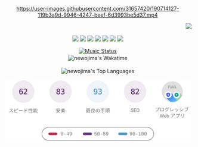 <!-- START: HERO IMAGE GIF ////////// ////////// ////////// -->
<!-- <img src="@/../assets/img/gaming/ghost-of-tsushima.gif" width="100%"  alt="nellyXinwei's Hero Gif Image"/> -->
<!-- END: HERO IMAGE GIF ////////// ////////// ////////// -->

<div align="center" >  
  
<!-- START:ワンピース 第1015話「ルフィはRED ROCを使う」 -->
https://user-images.githubusercontent.com/31657420/190714127-119b3a9d-9946-4247-beef-6d3993be5d37.mp4
<!-- END:ワンピース 第1015話「ルフィはRED ROCを使う」 -->

<!-- START:VISITOR COUNTER -->
<div width="100%" align="right">

![](https://komarev.com/ghpvc/?username=nellyXinwei&label=*&color=grey&style=flat-square)
</div>
<!-- END:VISITOR COUNTER -->

<!-- START: PROGRAMMING LANGUAGES -->
<img src="https://img.shields.io/badge/javascript%20-%23F6BA00.svg?&style=for-the-badge&logo=javascript&logoColor=%23323330"/> <img src="https://img.shields.io/badge/python%20-%23FF8820.svg?&style=for-the-badge&logo=python&logoColor=white"/> <img src="https://img.shields.io/badge/dart%20-%23FF5301.svg?&style=for-the-badge&logo=dart&logoColor=white"/> <img src="https://img.shields.io/badge/php%20-%23EA0C5F.svg?&style=for-the-badge&logo=php&logoColor=white"/> <img src="https://img.shields.io/badge/ruby%20-%23C0007A.svg?&style=for-the-badge&logo=ruby&logoColor=white"/> <img src="https://img.shields.io/badge/java%20-%2382008F.svg?&style=for-the-badge&logo=starbucks&logoColor=white"/> <img src="https://img.shields.io/badge/c%20-%23002296.svg?&style=for-the-badge&logo=c&logoColor=white"/>  
<!-- END: PROGRAMMING LANGUAGES -->

<!-- START: MUSIC STATUS -->
  <a href="https://nellyxinwei-spotify-readme-stats-2.vercel.app/api/now-playing?open">
  <img src="https://nellyxinwei-spotify-readme-stats-2.vercel.app/api/now-playing" alt="Music Status">
  </a>
<!-- END: MUSIC STATUS -->

<!-- START: GITHUB STATUS -->
<br>

<img align="center" width="500px" src="https://github-readme-stats.vercel.app/api/wakatime?username=newojima&layout=compact&langs_count=10&hide_title=true&hide_border=true&text_color=fff&bg_color=82008F,333399,333399,833ab4,c13584,c13584" alt="newojima's Wakatime"/>

<br>
<br>

  <img align="center" width="500px"  src="https://github-readme-stats.vercel.app/api/top-langs?username=newojima&layout=compact&text_color=fff&icon_color=fff&hide_border=true&hide_title=true&include_all_commits=true&langs_count=10&hide=python,html,css,powershell,shell&bg_color=833ab4,833ab4,c13584,f77737,f77737" alt="newojima's Top Languages"/>

<br>
<br>


  <img align="center" width="500px" src="@/../assets/img/page-insights.svg" alt="nellyXinwei's Page Insights"/>
</div>
<!-- END: GITHUB STATUS -->
